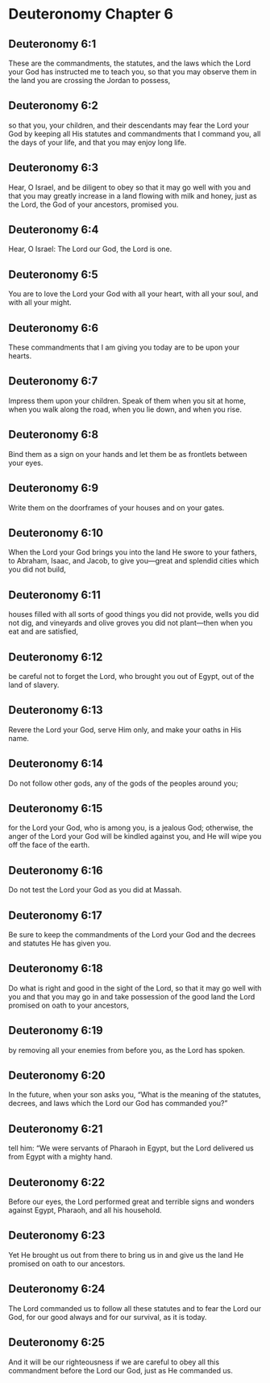 # Deuteronomy Chapter 6

## Deuteronomy 6:1
These are the commandments, the statutes, and the laws which the Lord your God has instructed me to teach you, so that you may observe them in the land you are crossing the Jordan to possess,

## Deuteronomy 6:2
so that you, your children, and their descendants may fear the Lord your God by keeping all His statutes and commandments that I command you, all the days of your life, and that you may enjoy long life.

## Deuteronomy 6:3
Hear, O Israel, and be diligent to obey so that it may go well with you and that you may greatly increase in a land flowing with milk and honey, just as the Lord, the God of your ancestors, promised you.

## Deuteronomy 6:4
Hear, O Israel: The Lord our God, the Lord is one.

## Deuteronomy 6:5
You are to love the Lord your God with all your heart, with all your soul, and with all your might.

## Deuteronomy 6:6
These commandments that I am giving you today are to be upon your hearts.

## Deuteronomy 6:7
Impress them upon your children. Speak of them when you sit at home, when you walk along the road, when you lie down, and when you rise.

## Deuteronomy 6:8
Bind them as a sign on your hands and let them be as frontlets between your eyes.

## Deuteronomy 6:9
Write them on the doorframes of your houses and on your gates.

## Deuteronomy 6:10
When the Lord your God brings you into the land He swore to your fathers, to Abraham, Isaac, and Jacob, to give you—great and splendid cities which you did not build,

## Deuteronomy 6:11
houses filled with all sorts of good things you did not provide, wells you did not dig, and vineyards and olive groves you did not plant—then when you eat and are satisfied,

## Deuteronomy 6:12
be careful not to forget the Lord, who brought you out of Egypt, out of the land of slavery.

## Deuteronomy 6:13
Revere the Lord your God, serve Him only, and make your oaths in His name.

## Deuteronomy 6:14
Do not follow other gods, any of the gods of the peoples around you;

## Deuteronomy 6:15
for the Lord your God, who is among you, is a jealous God; otherwise, the anger of the Lord your God will be kindled against you, and He will wipe you off the face of the earth.

## Deuteronomy 6:16
Do not test the Lord your God as you did at Massah.

## Deuteronomy 6:17
Be sure to keep the commandments of the Lord your God and the decrees and statutes He has given you.

## Deuteronomy 6:18
Do what is right and good in the sight of the Lord, so that it may go well with you and that you may go in and take possession of the good land the Lord promised on oath to your ancestors,

## Deuteronomy 6:19
by removing all your enemies from before you, as the Lord has spoken.

## Deuteronomy 6:20
In the future, when your son asks you, “What is the meaning of the statutes, decrees, and laws which the Lord our God has commanded you?”

## Deuteronomy 6:21
tell him: “We were servants of Pharaoh in Egypt, but the Lord delivered us from Egypt with a mighty hand.

## Deuteronomy 6:22
Before our eyes, the Lord performed great and terrible signs and wonders against Egypt, Pharaoh, and all his household.

## Deuteronomy 6:23
Yet He brought us out from there to bring us in and give us the land He promised on oath to our ancestors.

## Deuteronomy 6:24
The Lord commanded us to follow all these statutes and to fear the Lord our God, for our good always and for our survival, as it is today.

## Deuteronomy 6:25
And it will be our righteousness if we are careful to obey all this commandment before the Lord our God, just as He commanded us.
